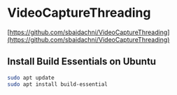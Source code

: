 # VideoCaptureThreading

[https://github.com/sbaidachni/VideoCaptureThreading](https://github.com/sbaidachni/VideoCaptureThreading)

## Install Build Essentials on Ubuntu

```bash
sudo apt update
sudo apt install build-essential
```